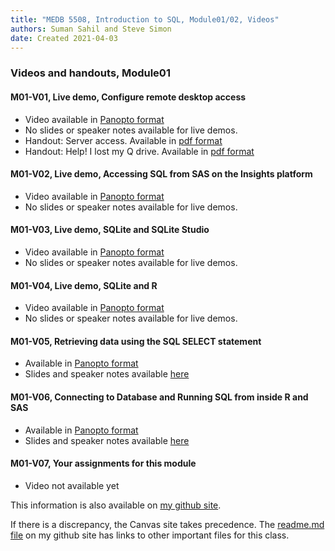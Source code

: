 ```yaml
---
title: "MEDB 5508, Introduction to SQL, Module01/02, Videos"
authors: Suman Sahil and Steve Simon
date: Created 2021-04-03
---
```


### Videos and handouts, Module01

#### M01-V01, Live demo, Configure remote desktop access

+ Video available in [Panopto format][m01v01]
+ No slides or speaker notes available for live demos.
+ Handout: Server access. Available in [pdf format][git1]
+ Handout: Help! I lost my Q drive. Available in [pdf format][git2]
  
#### M01-V02, Live demo, Accessing SQL from SAS on the Insights platform

+ Video available in [Panopto format][m01v02]
+ No slides or speaker notes available for live demos.

#### M01-V03, Live demo, SQLite and SQLite Studio

+ Video available in [Panopto format][m01v03]
+ No slides or speaker notes available for live demos.

#### M01-V04, Live demo, SQLite and R

+ Video available in [Panopto format][m01v04]
+ No slides or speaker notes available for live demos.
  
#### M01-V05, Retrieving data using the SQL SELECT statement

+ Available in [Panopto format][m01v05]
+ Slides and speaker notes available [here][git3]
  
#### M01-V06, Connecting to Database and Running SQL from inside R and SAS

+ Available in [Panopto format][m01v06]
+ Slides and speaker notes available [here][git4]

#### M01-V07, Your assignments for this module

+ Video not available yet

This information is also available on [my github site][thisf].

If there is a discrepancy, the Canvas site takes precedence. The [readme.md file][mygit] on my github site has links to other important files for this class.

<!---my git--->
[thisf]: https://github.com/pmean/introduction-to-sql/blob/master/modules/5508-01-videos.md
[mygit]: https://github.com/pmean/introduction-to-sql/blob/master/README.md

[git1]: https://github.com/pmean/introduction-to-sql/blob/master/results/m01-server-access.pdf 
[git2]: https://github.com/pmean/introduction-to-sql/blob/master/results/m01-lost-drive.pdf
[git3]: https://github.com/pmean/introduction-to-sql/blob/master/results/m01-v05-running-sql.pdf
[git4]: https://github.com/pmean/introduction-to-sql/blob/master/results/m01-v06-sql-select.pdf

[m01v01]: https://umkc.hosted.panopto.com/Panopto/Pages/Viewer.aspx?id=5672c2bb-27c0-4908-b7e3-aaaa0128be5b
[m01v02]: https://umkc.hosted.panopto.com/Panopto/Pages/Viewer.aspx?id=77cc43a3-6adc-462d-b931-aab001185329
[m01v03]: https://umkc.hosted.panopto.com/Panopto/Pages/Viewer.aspx?id=9f7d698a-3161-4ba5-ac91-aaad00f39cf8
[m01v04]: https://umkc.hosted.panopto.com/Panopto/Pages/Viewer.aspx?id=cc8ab06c-5e5f-4cfd-8a2e-aaad010398ff
[m01V05]: https://umkc.hosted.panopto.com/Panopto/Pages/Viewer.aspx?id=617dafb4-b773-4c78-ab31-aaaa00ff29e3
[m01V06]: https://umkc.hosted.panopto.com/Panopto/Pages/Viewer.aspx?id=4b2a0448-a776-46eb-a17f-aaa7010bfcbb

